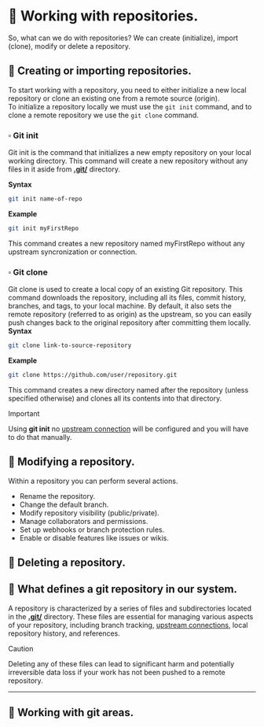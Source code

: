 # 📌 Working with repositories.
So, what can we do with repositories? We can create (initialize), import (clone), modify or delete a repository.  

## 🔹 Creating or importing repositories.  
To start working with a repository, you need to either initialize a new local repository or clone an existing one from a remote source (origin).  
To initialize a repository locally we must use the `git init` command, and to clone a remote repository we use the `git clone` command.

### ▫️ Git init
Git init is the command that initializes a new empty repository on your local working directory. This command will create a new repository without any files in it aside from [**.git/**](#the-git-directory) directory.

**Syntax**
```bash
git init name-of-repo
```   

**Example**
```bash
git init myFirstRepo
```
This command creates a new repository named myFirstRepo without any upstream syncronization or connection.

### ▫️ Git clone
Git clone is used to create a local copy of an existing Git repository. This command downloads the repository, including all its files, commit history, branches, and tags, to your local machine.
By default, it also sets the remote repository (referred to as origin) as the upstream, so you can easily push changes back to the original repository after committing them locally.
**Syntax**
```bash
git clone link-to-source-repository
```   

**Example**
```bash
git clone https://github.com/user/repository.git
```
This command creates a new directory named after the repository (unless specified otherwise) and clones all its contents into that directory.
   
   
> [!IMPORTANT]
> Using **git init** no [upstream connection](#upstream-reference) will be configured and you will have to do that manually.

## 🔹 Modifying a repository.
Within a repository you can perform several actions.
- Rename the repository.
- Change the default branch.
- Modify repository visibility (public/private).
- Manage collaborators and permissions.
- Set up webhooks or branch protection rules.
- Enable or disable features like issues or wikis.

## 🔹 Deleting a repository.



## 🔹 What defines a git repository in our system.
A repository is characterized by a series of files and subdirectories located in the [**.git/**](#the-git-directory) directory. These files are essential for managing various aspects of your repository, including branch tracking, [upstream connections](#upstream-reference), local repository history, and references.

> [!CAUTION]
> Deleting any of these files can lead to significant harm and potentially irreversible data loss if your work has not been pushed to a remote repository.

---

## 🔹 Working with git areas.
